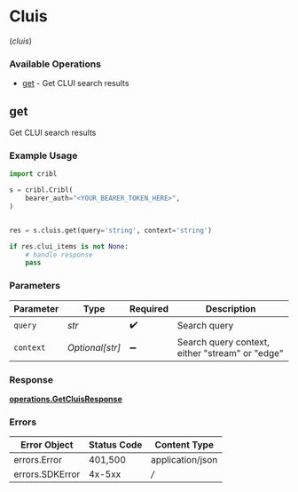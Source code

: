 # Cluis
(*cluis*)

### Available Operations

* [get](#get) - Get CLUI search results

## get

Get CLUI search results

### Example Usage

```python
import cribl

s = cribl.Cribl(
    bearer_auth="<YOUR_BEARER_TOKEN_HERE>",
)


res = s.cluis.get(query='string', context='string')

if res.clui_items is not None:
    # handle response
    pass
```

### Parameters

| Parameter                                       | Type                                            | Required                                        | Description                                     |
| ----------------------------------------------- | ----------------------------------------------- | ----------------------------------------------- | ----------------------------------------------- |
| `query`                                         | *str*                                           | :heavy_check_mark:                              | Search query                                    |
| `context`                                       | *Optional[str]*                                 | :heavy_minus_sign:                              | Search query context, either "stream" or "edge" |


### Response

**[operations.GetCluisResponse](../../models/operations/getcluisresponse.md)**
### Errors

| Error Object     | Status Code      | Content Type     |
| ---------------- | ---------------- | ---------------- |
| errors.Error     | 401,500          | application/json |
| errors.SDKError  | 4x-5xx           | */*              |
